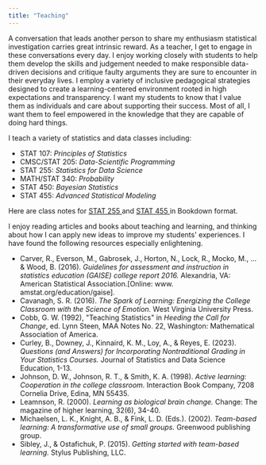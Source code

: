 ```yaml
---
title: "Teaching"
---
```


A conversation that leads another person to share my enthusiasm statistical investigation carries great intrinsic reward. As a teacher, I get to engage in these conversations every day. I enjoy working closely with students to help them develop the skills and judgement needed to make responsible data-driven decisions and critique faulty arguments they are sure to encounter in their everyday lives. I employ a variety of inclusive pedagogical strategies designed to create a learning-centered environment rooted in high expectations and transparency. I want my students to know that I value them as individuals and care about supporting their success. Most of all, I want them to feel empowered in the knowledge that they are capable of doing hard things.

I teach a variety of statistics and data classes including:   

* STAT 107: *Principles of Statistics*
* CMSC/STAT 205: *Data-Scientific Programming*
* STAT 255: *Statistics for Data Science*  
* MATH/STAT 340: *Probability*    
* STAT 450: *Bayesian Statistics*
* STAT 455: *Advanced Statistical Modeling*  

Here are class notes for <a href="https://stat255-lu.github.io/Notes/"> STAT 255 </a> and <a href="https://stat455-w22.github.io/stat455-w22-notes/"> STAT 455 </a> in Bookdown format. 


I enjoy reading articles and books about teaching and learning, and thinking about how I can apply new ideas to improve my students' experiences. I have found the following resources especially enlightening.   

* Carver, R., Everson, M., Gabrosek, J., Horton, N., Lock, R., Mocko, M., ... & Wood, B. (2016). *Guidelines for assessment and instruction in statistics education (GAISE) college report 2016.* Alexandria, VA: American Statistical Association.[Online: www. amstat.org/education/gaise]. 
* Cavanagh, S. R. (2016). *The Spark of Learning: Energizing the College Classroom with the Science of Emotion.* West Virginia University Press. 
* Cobb, G. W.  (1992), "Teaching Statistics" in *Heeding the Call for Change*, ed. Lynn Steen, MAA Notes No. 22, Washington: Mathematical Association of America.  
* Curley, B., Downey, J., Kinnaird, K. M., Loy, A., & Reyes, E. (2023). *Questions (and Answers) for Incorporating Nontraditional Grading in Your Statistics Courses.* Journal of Statistics and Data Science Education, 1-13.
* Johnson, D. W., Johnson, R. T., & Smith, K. A. (1998). *Active learning: Cooperation in the college classroom.* Interaction Book Company, 7208 Cornelia Drive, Edina, MN 55435. 
* Leamnson, R. (2000). *Learning as biological brain change.* Change: The magazine of higher learning, 32(6), 34-40. 
* Michaelsen, L. K., Knight, A. B., & Fink, L. D. (Eds.). (2002). *Team-based learning: A transformative use of small groups.* Greenwood publishing group. 
* Sibley, J., & Ostafichuk, P. (2015). *Getting started with team-based learning.* Stylus Publishing, LLC. 
